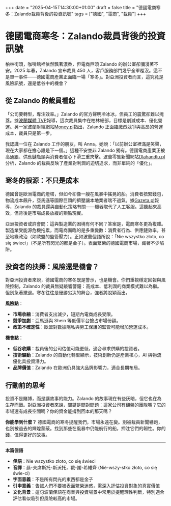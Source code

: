 +++
date = "2025-04-15T14:30:00+01:00"
draft = false
title = "德國電商寒冬：Zalando裁員背後的投資訊號"
tags = ["德國", "電商", "裁員"]
+++

# 德國電商寒冬：Zalando裁員背後的投資訊號

柏林街頭，咖啡館裡依然飄著濃香，但電商巨頭 Zalando 的辦公室卻瀰漫著不安。2025 年春，Zalando 宣布裁員 450 人，客戶服務部門幾乎全軍覆沒。這不是單一事件——德國電商產業正面臨一場「寒冬」。對亞洲投資者而言，這究竟是風險訊號，還是低谷中的機會？

## 從 Zalando 的裁員看起

「公司要轉型，專注效率。」Zalando 的官方聲明冷冰冰，但員工的震驚卻難以掩蓋。據[波蘭媒體 TVP](https://www.tvp.info/86167354/niemcy-zwolnienia-w-zalando-w-obsludze-klienta-setki-osob-straci-prace)報導，這次裁員集中在柏林總部，目標是削減成本、優化營運。另一家波蘭財經網站[Money.pl](https://www.money.pl/gospodarka/zwolnienia-grupowe-u-niemieckiego-giganta-odziezowego-prace-straci-kilkaset-osob-7146026886314944a.html)指出，Zalando 正面臨激烈競爭與高昂的營運成本，裁員只是第一步。

我認識一位在 Zalando 工作的朋友，叫 Anna。她說：「以前辦公室裡滿是笑聲，現在大家都在擔心誰是下一個。」這種不安並非 Zalando 獨有。德國電商產業正被高通脹、供應鏈瓶頸與消費者信心下滑三重夾擊。波蘭零售新聞網站[Dlahandlu.pl](https://www.dlahandlu.pl/e-commerce/450-etatow-do-likwidacji-gigant-oglosil-wielkie-zwolnienia-i-radykalne-zmiany-pracownicy-w-szoku,156606.html)分析，Zalando 的裁員反映了產業對利潤的迫切追求，而非單純的「優化」。

## 寒冬的根源：不只是成本

德國曾是歐洲電商的燈塔，但如今卻像一艘在風暴中搖晃的船。消費者捂緊錢包，物流成本飆升，亞馬遜等國際巨頭的擠壓讓本地業者喘不過氣。據[Gazeta.pl](https://next.gazeta.pl/next/7,151003,31855065,zwolnienia-w-niemieckim-gigancie-wszyscy-pracownicy-dzialu.html)報導，Zalando 的裁員還與自動化策略有關——機器取代了人工客服。這聽起來高效，但背後是市場成長放緩的殞酷現實。

亞洲投資者或許會問：這與製造業的困境有何不同？答案是，電商寒冬更為複雜。製造業受能源危機拖累，而電商面臨的是多重變數：消費者行為、供應鏈效率，甚至地緣政治（如歐盟的監管壓力）。正如波蘭俚語所說：「Nie wszystko złoto, co się świeci」（不是所有閃光的都是金子）。表面繁榮的德國電商市場，藏著不少陷阱。

## 投資者的抉擇：風險還是機會？

對亞洲投資者來說，德國電商的寒冬既是警示，也是機會。你們重視穩定回報與風險控制，Zalando 的裁員無疑敲響警鐘：高成本、低利潤的商業模式難以為繼。但別急著撤退。寒冬往往是優勝劣汰的舞台，強者將脫穎而出。

**風險點**：
- **市場收縮**：消費者支出減少，短期內電商成長受限。
- **競爭加劇**：亞馬遜與 Shein 等低價平台搶占市場份額。
- **政策不確定性**：歐盟對數據隱私與勞工保護的監管可能增加營運成本。

**機會點**：
- **低谷收購**：裁員後的公司估值可能更低，適合尋求併購的投資者。
- **技術驅動**：Zalando 的自動化轉型顯示，技術創新仍是產業核心，AI 與物流優化具投資潛力。
- **品牌價值**：Zalando 在歐洲仍具強大品牌影響力，適合長期布局。

## 行動前的思考

投資不是賭博，而是講故事的能力。Zalando 的故事現在有些灰暗，但它也在為生存而戰。對亞洲投資者來說，關鍵是問對問題：這家公司有翻盤的團隊嗎？它的市場還有成長空間嗎？你的資金能撐到回本的那天嗎？

**你能學到什麼？** 德國電商的寒冬提醒我們，市場永遠在變。別被裁員新聞嚇跑，也別被過去的輝煌蒙蔽。找到那些在風暴中仍能航行的船，押注它們的韌性。你的錢，值得更好的故事。

---

**本篇俚語**

- **俚語**：Nie wszystko złoto, co się świeci  
- **音譯**：聶-夫席斯托-斯沃托，戳-謝-希維齊 (Niè-wszy-stko złoto, co się świe-ci)  
- **字面意義**：不是所有閃光的東西都是金子  
- **引申意義**：告誡人們不要被表面繁榮迷惑，需深入評估投資對象的真實價值  
- **文化背景**：這句波蘭俚語在商業與投資場景中常用於提醒理性判斷，特別適合評估看似吸引但風險較高的市場。